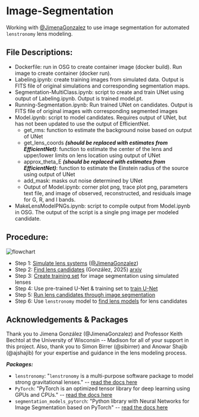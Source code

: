# Image-Segmentation
Working with [@JimenaGonzalez](https://github.com/JimenaGonzalez) to use image segmentation for automated `lenstronomy` lens modeling.

## File Descriptions:
* Dockerfile: run in OSG to create container image (docker build). Run image to create container (docker run).
* Labeling.ipynb: create training images from simulated data. Output is FITS file of original simulations and corresponding segmentation maps.
* Segmentation-MultiClass.ipynb: script to create and train UNet using output of Labeling.ipynb. Output is trained model.pt.
* Running-Segmentation.ipynb: Run trained UNet on candidates. Output is FITS file of original images with corresponding segmented images
* Model.ipynb: script to model candidates. Requires output of UNet, but has not been updated to use the output of EfficientNet.
  * get_rms: function to estimate the background noise based on output of UNet
  * get_lens_coords ***(should be replaced with estimates from EfficientNet)***: function to estimate the center of the lens and upper/lower limits on lens location using output of UNet 
  * approx_theta_E ***(should be replaced with estimates from EfficientNet)***: function to estimate the Einstein radius of the source using output of UNet
  * add_mask: masks out noise determined by UNet
  * Output of Model.ipynb: corner plot png, trace plot png, parameters text file, and image of observed, reconstructed, and residuals image for G, R, and I bands.
* MakeLensModelPNGs.ipynb: script to compile output from Model.ipynb in OSG. The output of the script is a single png image per modeled candidate.

## Procedure:
![flowchart](https://github.com/gilliancartwright/Image-Segmentation/assets/106614337/15f25628-6429-4afe-82c5-b1b72b91bb51)

* Step 1: [Simulate lens systems](https://github.com/JimenaGonzalez/Simulations-Double-Source-Gravitational-Lensing) ([@JimenaGonzalez](https://github.com/JimenaGonzalez))
* Step 2: [Find lens candidates](https://github.com/JimenaGonzalez/Searching-double-lenses) (González, 2025) [arxiv](https://arxiv.org/abs/2501.15679)
* Step 3: [Create training set](https://github.com/gilliancartwright/Image-Segmentation/blob/main/Labeling.ipynb) for image segmentation using simulated lenses
* Step 4: Use pre-trained U-Net & training set to [train U-Net](https://github.com/gilliancartwright/Image-Segmentation/blob/main/Segmentation-MultiClass.ipynb)
* Step 5: [Run lens candidates through image segmentation](https://github.com/gilliancartwright/Image-Segmentation/blob/main/Running-Segmentation.ipynb)
* Step 6: Use `lenstronomy` model to [find lens models](https://github.com/gilliancartwright/Image-Segmentation/blob/main/Model.ipynb) for lens candidates

## Acknowledgements & Packages
Thank you to Jimena González (@JimenaGonzalez) and Professor Keith Bechtol at the University of Wisconsin -- Madison for all of your support in this project. Also, thank you to Simon Birrer (@sibirrer) and Anowar Shajib (@ajshajib) for your expertise and guidance in the lens modeling process.

***Packages:***
* `lenstronomy`: "`lenstronomy` is a multi-purpose software package to model strong gravitational lenses." -- [read the docs here](https://lenstronomy.readthedocs.io/en/latest/index.html)
* `PyTorch`: "PyTorch is an optimized tensor library for deep learning using GPUs and CPUs." -- [read the docs here](https://pytorch.org/docs/stable/index.html)
* `segmentation_models_pytorch`: "Python library with Neural Networks for Image Segmentation based on PyTorch" -- [read the docs here](https://segmentation-modelspytorch.readthedocs.io/en/latest/)
